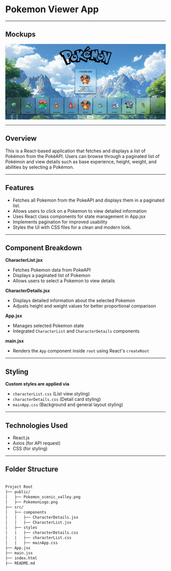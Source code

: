 # Pokemon Viewer App

---

## Mockups

<img src="./public/Mockup.png" width="600">

---

## Overview
This is a React-based application that fetches and displays a list of Pokémon from the PokéAPI. Users can browse through a paginated list of Pokémon and view details such as base experience, height, weight, and abilities by selecting a Pokémon.

---

## Features
- Fetches all Pokemon from the PokeAPI and displays them in a paginated list.
- Allows users to click on a Pokemon to view detailed information
- Uses React class components for state management in App.jsx
- Implements pagination for improved usability
- Styles the UI with CSS files for a clean and modern look.

---

## Component Breakdown

**CharacterList.jsx**
- Fetches Pokemon data from PokeAPI
- Displays a paginated list of Pokemon
- Allows users to select a Pokemon to view details

**CharacterDetails.jsx**
- Displays detailed information about the selected Pokemon
- Adjusts height and weight values for better proportional comparison

**App.jsx**
- Manages selected Pokemon state
- Integrated ```CharacterList``` and ```CharacterDetails``` components

**main.jsx**
- Renders the ```App``` component inside ```root``` using React's ```createRoot```

---

## Styling

**Custom styles are applied via**
- ```characterList.css``` (List view styling)
- ```characterDetails.css``` (Detail card styling)
- ```mainApp.css``` (Background and general layout styling)

---

## Technologies Used

- React.js
- Axios (for API request)
- CSS (for styling)

---

## Folder Structure
```plaintext

Project Root
├── public/
│   ├── Pokemon_scenic_valley.png
│   ├── PokemonLogo.png
├── src/
│   ├── components
│   │   ├── CharacterDetails.jsx
│   │   ├── CharacterList.jsx
│   ├── styles
│   |   ├── characterDetails.css
│   |   ├── characterList.css
│   |   ├── mainApp.css
├── App.jsx
├── main.jsx
├── index.html
├── README.md
```